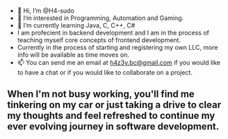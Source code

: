- 👋 Hi, I’m @H4-sudo
- 👀 I’m interested in Programming, Automation and Gaming.
- 🌱 I’m currently learning Java, C, C++, C#
- I am profecient in backend development and I am in the process of teaching myself core concepts of frontend development.
- Currently in the process of starting and registering my own LLC, more info will be available as time moves on.
- 📫 You can send me an email at h4z3y.bc@gmail.com if you would like to have a chat or if you would like to collaborate on a project.

## When I'm not busy working, you'll find me tinkering on my car or just taking a drive to clear my thoughts and feel refreshed to continue my ever evolving journey in software development.

<!---
H4-sudo/H4-sudo is a ✨ special ✨ repository because its `README.md` (this file) appears on your GitHub profile.
You can click the Preview link to take a look at your changes.
--->

